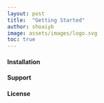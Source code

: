 ```yaml
---
layout: post
title:  "Getting Started"
author: shoaiyb
image: assets/images/logo.svg
toc: true
---
```


#### Installation
#### Support
#### License
